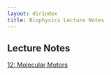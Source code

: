 ```yaml
---
layout: dirindex
title: Biophysics Lecture Notes
---
```


## Lecture Notes

[12: Molecular Motors](/2015/2/25/lecture12)

